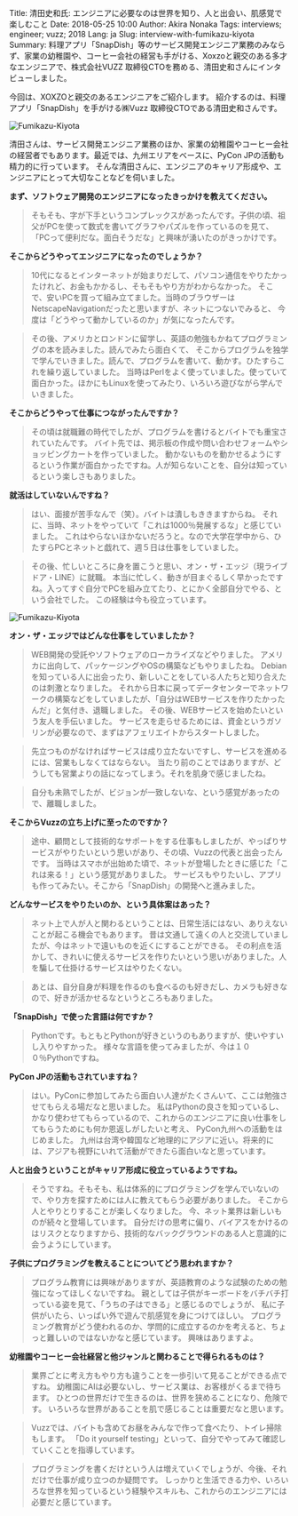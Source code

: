 Title: 清田史和氏: エンジニアに必要なのは世界を知り、人と出会い、肌感覚で楽しむこと
Date: 2018-05-25 10:00
Author: Akira Nonaka
Tags: interviews; engineer; vuzz; 2018
Lang: ja
Slug: interview-with-fumikazu-kiyota
Summary: 料理アプリ「SnapDish」等のサービス開発エンジニア業務のみならず、家業の幼稚園や、コーヒー会社の経営も手がける、Xoxzoと親交のある多才なエンジニアで、株式会社VUZZ 取締役CTOを務める、清田史和さんにインタビューしました。


今回は、XOXZOと親交のあるエンジニアをご紹介します。
紹介するのは、料理アプリ「SnapDish」を手がける㈱Vuzz 取締役CTOである清田史和さんです。

![Fumikazu-Kiyota]({filename}/images/engineer-interviews/fumikazu-kiyota-picture.jpg)

清田さんは、サービス開発エンジニア業務のほか、家業の幼稚園やコーヒー会社の経営者でもあります。最近では、九州エリアをベースに、PyCon JPの活動も精力的に行っています。
そんな清田さんに、エンジニアのキャリア形成や、エンジニアにとって大切なことなどを伺いました。

**まず、ソフトウェア開発のエンジニアになったきっかけを教えてください。**

>そもそも、字が下手というコンプレックスがあったんです。子供の頃、祖父がPCを使って数式を書いてグラフやパズルを作っているのを見て、
>「PCって便利だな。面白そうだな」と興味が湧いたのがきっかけです。

**そこからどうやってエンジニアになったのでしょうか？**

>10代になるとインターネットが始まりだして、パソコン通信をやりたかったけれど、お金もかかるし、そもそもやり方がわからなかった。
>そこで、安いPCを買って組み立てました。当時のブラウザーはNetscapeNavigationだったと思いますが、ネットにつないでみると、
>今度は「どうやって動かしているのか」が気になったんです。

>その後、アメリカとロンドンに留学し、英語の勉強もかねてプログラミングの本を読みました。読んでみたら面白くて、
>そこからプログラムを独学で学んでいきました。読んで、プログラムを書いて、動かす。ひたすらこれを繰り返していました。
>当時はPerlをよく使っていました。使っていて面白かった。ほかにもLinuxを使ってみたり、いろいろ遊びながら学んでいきました。

**そこからどうやって仕事につながったんですか？**

>その頃は就職難の時代でしたが、プログラムを書けるとバイトでも重宝されていたんです。
>バイト先では、掲示板の作成や問い合わせフォームやショッピングカートを作っていました。
>動かないものを動かせるようにするという作業が面白かったですね。人が知らないことを、自分は知っているという楽しさもありました。

**就活はしていないんですね？**

>はい、面接が苦手なんで（笑）。バイトは潰しもききますからね。
>それに、当時、ネットをやっていて「これは1000％発展するな」と感じていました。
>これはやらないほかないだろうと。なので大学在学中から、ひたすらPCとネットと戯れて、週５日は仕事をしていました。

>その後、忙しいところに身を置こうと思い、オン・ザ・エッジ（現ライブドア・LINE）に就職。
>本当に忙しく、動きが目まぐるしく早かったですね。入ってすぐ自分でPCを組み立てたり、とにかく全部自分でやる、という会社でした。
>この経験は今も役立っています。

![Fumikazu-Kiyota]({filename}/images/engineer-interviews/daisuke-horie-picture02.jpg)

**オン・ザ・エッジではどんな仕事をしていましたか？**

>WEB開発の受託やソフトウェアのローカライズなどやりました。
>アメリカに出向して、パッケージングやOSの構築などもやりましたね。
>Debianを知っている人に出会ったり、新しいことをしている人たちと知り合えたのは刺激となりました。
>それから日本に戻ってデータセンターでネットワークの構築などをしていましたが、「自分はWEBサービスを作りたかったんだ」と気付き、退職しました。
>その後、WEBサービスを始めたいという友人を手伝いました。
>サービスを走らせるためには、資金というガソリンが必要なので、まずはアフェリエイトからスタートしました。

>先立つものがなければサービスは成り立たないですし、サービスを進めるには、営業もしなくてはならない。
>当たり前のことではありますが、どうしても営業よりの話になってしまう。それを肌身で感じましたね。

>自分も未熟でしたが、ビジョンが一致しないな、という感覚があったので、離職しました。

**そこからVuzzの立ち上げに至ったのですか？**
　
>途中、顧問として技術的なサポートをする仕事もしましたが、やっぱりサービスがやりたいという思いがあり、その頃、Vuzzの代表と出会ったんです。
>当時はスマホが出始めた頃で、ネットが登場したときに感じた「これは来る！」という感覚がありました。
>サービスもやりたいし、アプリも作ってみたい。そこから「SnapDish」の開発へと進みました。

**どんなサービスをやりたいのか、という具体案はあった？**

>ネット上で人が人と関わるということは、日常生活にはない、ありえないことが起こる機会でもあります。
>昔は文通して遠くの人と交流していましたが、今はネットで遠いものを近くにすることができる。
>その利点を活かして、きれいに使えるサービスを作りたいという思いがありました。人を騙して仕掛けるサービスはやりたくない。

>あとは、自分自身が料理を作るのも食べるのも好きだし、カメラも好きなので、好きが活かせるなというところもありました。

**「SnapDish」で使った言語は何ですか？**

>Pythonです。もともとPythonが好きというのもありますが、使いやすいし入りやすかった。
>様々な言語を使ってみましたが、今は１００％Pythonですね。

**PyCon JPの活動もされていますね？**

>はい。PyConに参加してみたら面白い人達がたくさんいて、ここは勉強させてもらえる場だなと思いました。
>私はPythonの良さを知っているし、かなり使わせてもらっているので、これからのエンジニアに良い仕事をしてもらうためにも何か恩返しがしたいと考え、
>PyCon九州への活動をはじめました。
>九州は台湾や韓国など地理的にアジアに近い。将来的には、アジアも視野にいれて活動ができたら面白いなと思っています。

**人と出会うということがキャリア形成に役立っているようですね。**

>そうですね。そもそも、私は体系的にプログラミングを学んでいないので、やり方を探すためには人に教えてもらう必要がありました。
>そこから人とやりとりすることが楽しくなりました。
>今、ネット業界は新しいものが続々と登場しています。
>自分だけの思考に偏り、バイアスをかけるのはリスクとなりますから、技術的なバックグラウンドのある人と意識的に会うようにしています。

**子供にプログラミングを教えることについてどう思われますか？**

>プログラム教育には興味がありますが、英語教育のような試験のための勉強になってほしくないですね。
>親としては子供がキーボードをバチバチ打っている姿を見て、「うちの子はできる」と感じるのでしょうが、
>私に子供がいたら、いっぱい外で遊んで肌感覚を身につけてほしい。
>プログラミング教育がどう使われるのか、学問的に成立するのかを考えると、ちょっと難しいのではないかなと感じています。
>興味はありますよ。

**幼稚園やコーヒー会社経営と他ジャンルと関わることで得られるものは？**
　
>業界ごとに考え方もやり方も違うことを一歩引いて見ることができる点ですね。
>幼稚園にAIは必要ないし、サービス業は、お客様がくるまで待ちます。
>ひとつの世界だけで生きるのは、世界を狭めることになり、危険です。
>いろいろな世界があることを肌で感じることは重要だなと思います。

>Vuzzでは、バイトも含めてお昼をみんなで作って食べたり、トイレ掃除もします。
>「Do it yourself testing」といって、自分でやってみて確認していくことを指導しています。

>プログラミングを書くだけという人は増えていくでしょうが、今後、それだけで仕事が成り立つのか疑問です。
>しっかりと生活できる力や、いろいろな世界を知っているという経験やスキルも、これからのエンジニアには必要だと感じています。
　
　



